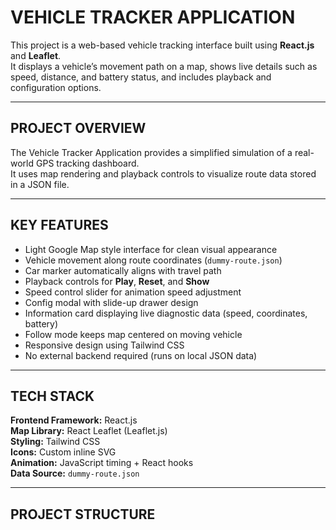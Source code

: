 # VEHICLE TRACKER APPLICATION

This project is a web-based vehicle tracking interface built using **React.js** and **Leaflet**.  
It displays a vehicle’s movement path on a map, shows live details such as speed, distance, and battery status, and includes playback and configuration options.

---

## PROJECT OVERVIEW
The Vehicle Tracker Application provides a simplified simulation of a real-world GPS tracking dashboard.  
It uses map rendering and playback controls to visualize route data stored in a JSON file.

---

## KEY FEATURES
- Light Google Map style interface for clean visual appearance  
- Vehicle movement along route coordinates (`dummy-route.json`)  
- Car marker automatically aligns with travel path  
- Playback controls for **Play**, **Reset**, and **Show**  
- Speed control slider for animation speed adjustment  
- Config modal with slide-up drawer design  
- Information card displaying live diagnostic data (speed, coordinates, battery)  
- Follow mode keeps map centered on moving vehicle  
- Responsive design using Tailwind CSS  
- No external backend required (runs on local JSON data)

---

## TECH STACK
**Frontend Framework:** React.js  
**Map Library:** React Leaflet (Leaflet.js)  
**Styling:** Tailwind CSS  
**Icons:** Custom inline SVG  
**Animation:** JavaScript timing + React hooks  
**Data Source:** `dummy-route.json`

---

## PROJECT STRUCTURE
